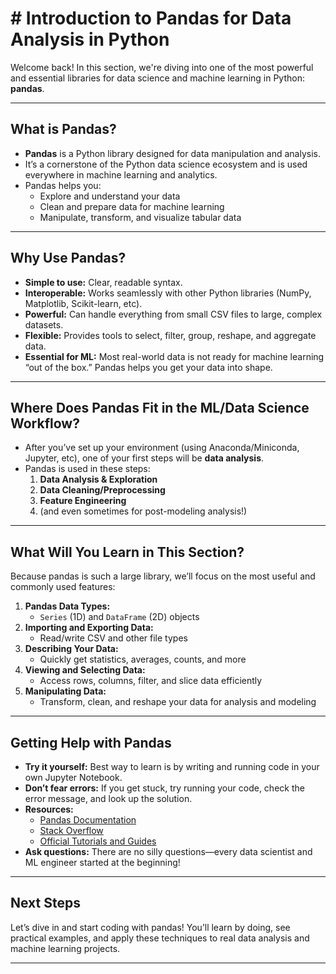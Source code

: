 # # Introduction to Pandas for Data Analysis in Python

Welcome back! In this section, we're diving into one of the most powerful and essential libraries for data science and machine learning in Python: **pandas**.

---

## What is Pandas?

- **Pandas** is a Python library designed for data manipulation and analysis.
- It’s a cornerstone of the Python data science ecosystem and is used everywhere in machine learning and analytics.
- Pandas helps you:
  - Explore and understand your data
  - Clean and prepare data for machine learning
  - Manipulate, transform, and visualize tabular data

---

## Why Use Pandas?

- **Simple to use:** Clear, readable syntax.
- **Interoperable:** Works seamlessly with other Python libraries (NumPy, Matplotlib, Scikit-learn, etc).
- **Powerful:** Can handle everything from small CSV files to large, complex datasets.
- **Flexible:** Provides tools to select, filter, group, reshape, and aggregate data.
- **Essential for ML:** Most real-world data is not ready for machine learning “out of the box.” Pandas helps you get your data into shape.

---

## Where Does Pandas Fit in the ML/Data Science Workflow?

- After you’ve set up your environment (using Anaconda/Miniconda, Jupyter, etc), one of your first steps will be **data analysis**.
- Pandas is used in these steps:
    1. **Data Analysis & Exploration**
    2. **Data Cleaning/Preprocessing**
    3. **Feature Engineering**
    4. (and even sometimes for post-modeling analysis!)

---

## What Will You Learn in This Section?

Because pandas is such a large library, we’ll focus on the most useful and commonly used features:

1. **Pandas Data Types:**  
   - `Series` (1D) and `DataFrame` (2D) objects
2. **Importing and Exporting Data:**  
   - Read/write CSV and other file types
3. **Describing Your Data:**  
   - Quickly get statistics, averages, counts, and more
4. **Viewing and Selecting Data:**  
   - Access rows, columns, filter, and slice data efficiently
5. **Manipulating Data:**  
   - Transform, clean, and reshape your data for analysis and modeling

---

## Getting Help with Pandas

- **Try it yourself:** Best way to learn is by writing and running code in your own Jupyter Notebook.
- **Don’t fear errors:** If you get stuck, try running your code, check the error message, and look up the solution.
- **Resources:**
  - [Pandas Documentation](https://pandas.pydata.org/docs/)
  - [Stack Overflow](https://stackoverflow.com/questions/tagged/pandas)
  - [Official Tutorials and Guides](https://pandas.pydata.org/docs/getting_started/index.html)
- **Ask questions:** There are no silly questions—every data scientist and ML engineer started at the beginning!

---

## Next Steps

Let’s dive in and start coding with pandas! You’ll learn by doing, see practical examples, and apply these techniques to real data analysis and machine learning projects.

---
